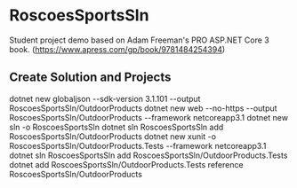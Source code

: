 # RoscoesSportsSln
Student project demo based on Adam Freeman's PRO ASP.NET Core 3 book. (https://www.apress.com/gp/book/9781484254394)

## Create Solution and Projects

dotnet new globaljson --sdk-version 3.1.101 --output RoscoesSportsSln/OutdoorProducts
dotnet new web --no-https --output RoscoesSportsSln/OutdoorProducts --framework netcoreapp3.1
dotnet new sln -o RoscoesSportsSln
dotnet sln RoscoesSportsSln add RoscoesSportsSln/OutdoorProducts 
dotnet new xunit -o RoscoesSportsSln/OutdoorProducts.Tests --framework netcoreapp3.1
dotnet sln RoscoesSportsSln add RoscoesSportsSln/OutdoorProducts.Tests 
dotnet add RoscoesSportsSln/OutdoorProducts.Tests reference RoscoesSportsSln/OutdoorProducts 
